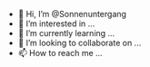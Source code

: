 - 👋 Hi, I’m @Sonnenuntergang
- 👀 I’m interested in ...
- 🌱 I’m currently learning ...
- 💞️ I’m looking to collaborate on ...
- 📫 How to reach me ...

<!---
Sonnenuntergang/Sonnenuntergang is a ✨ special ✨ repository because its `README.md` (this file) appears on your GitHub profile.
You can click the Preview link to take a look at your changes.
--->
